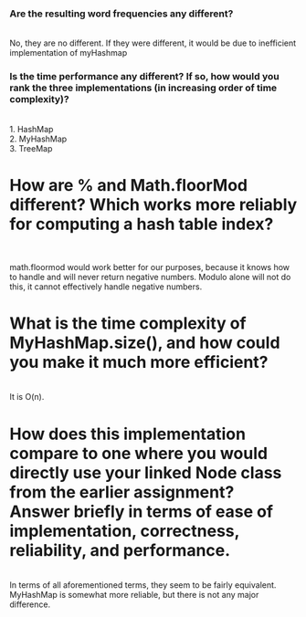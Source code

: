 
<h3>Are the resulting word frequencies any different?</h3><br>
No, they are no different. If they were different, it would be due to inefficient implementation of myHashmap

<h3>Is the time performance any different? If so, how would you rank the three implementations (in increasing order of time complexity)?</h3><br>
 1. HashMap <br> 
 2. MyHashMap <br> 
 3. TreeMap  <br> 

<h1>How are % and Math.floorMod different? Which works more reliably for computing a hash table index?</h1><br>

math.floormod would work better for our purposes, because it knows how to handle and will never return negative numbers. Modulo alone will not do this, it cannot effectively handle negative numbers. 

<h1>What is the time complexity of MyHashMap.size(), and how could you make it much more efficient?</h1><br>
It is O(n). 
<h1>How does this implementation compare to one where you would directly use your linked Node class from the earlier assignment? Answer briefly in terms of ease of implementation, correctness, reliability, and performance.</h1><br>
In terms of all aforementioned terms, they seem to be fairly equivalent. MyHashMap is somewhat more reliable, but there is not any major difference. 